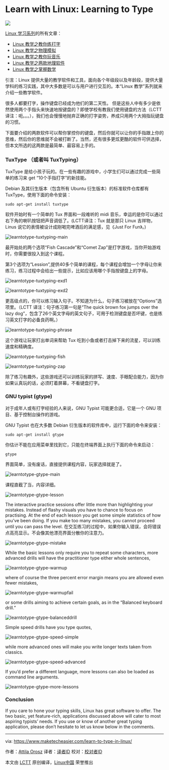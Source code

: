 Learn with Linux: Learning to Type
================================================================================
![](https://www.maketecheasier.com/assets/uploads/2015/07/learntotype-featured.png)

[Linux 学习系列][1]的所有文章：

- [Linux 教学之教你练打字][2]
- [Linux 教学之物理模拟][3]
- [Linux 教学之教你玩音乐][4]
- [Linux 教学之两款地理软件][5]
- [Linux 教学之掌握数学][6]

引言：Linux 提供大量的教学软件和工具，面向各个年级段以及年龄段，提供大量学科的练习实践，其中大多数是可以与用户进行交互的。本“Linux 教学”系列就来介绍一些教学软件。

很多人都要打字，操作键盘已经成为他们的第二天性。 但是这些人中有多少是依然使用两个手指头来快速地按键盘的？即使学校有教我们使用键盘的方法（LCTT 译注：呃。。。），我们也会慢慢地抛弃正确的打字姿势，养成只用两个大拇指玩键盘的习惯。

下面要介绍的两款软件可以帮你掌控你的键盘，然后你就可以让你的手指跟上你的思维，然后你的思维就不会被打断了。当然，还有很多更炫更酷的软件可供选择，但本文所选的这两款是最简单、最容易上手的。

### TuxType （或者叫 TuxTyping） ###

TuxType 是给小孩子玩的。在一些有趣的游戏中，小学生们可以通过完成一些简单的练习来 get “10个手指打字”的新技能。

Debian 及其衍生版本（包含所有 Ubuntu 衍生版本）的标准软件仓库都有 TuxType，使用下面的命令安装：

    sudo apt-get install tuxtype

软件开始时有一个简单的 Tux 界面和一段难听的 midi 音乐，幸运的是你可以通过右下角的喇叭按钮把声音调低了。(LCTT译注：Tux 就是那只 Linux 吉祥物，Linus 说它的表情被设计成刚喝完啤酒后的满足感，见《Just For Fun》。)

![learntotype-tuxtyping-main](https://www.maketecheasier.com/assets/uploads/2015/07/learntotype-tuxtyping-main.jpg)

最开始处的两个选项“Fish Cascade”和“Comet Zap”是打字游戏，当你开始游戏时，你需要很投入到这个课程。

第3个选项为“Lession”,提供40多个简单的课程，每个课程会增加一个字母让你来练习，练习过程中会给出一些提示，比如应该用哪个手指按键盘上的字母。

![learntotype-tuxtyping-exd1](https://www.maketecheasier.com/assets/uploads/2015/07/learntotype-tuxtyping-exd1.jpg)

![learntotype-tuxtyping-exd2](https://www.maketecheasier.com/assets/uploads/2015/07/learntotype-tuxtyping-exd2.jpg)

更高级点的，你可以练习输入句子。不知道为什么，句子练习被放在“Options”选项里。（LCTT 译注：句子练习第一句是“The quick brown fox jumps over the lazy dog”，包含了26个英文字母的英文句子，可用于检测键盘是否坏键，也是练习英文打字的必备良药啊。）

![learntotype-tuxtyping-phrase](https://www.maketecheasier.com/assets/uploads/2015/07/learntotype-tuxtyping-phrase.jpg)

这个游戏让玩家打出单词来帮助 Tux 吃到小鱼或者打击掉下来的流星，可以训练速度和精确度。

![learntotype-tuxtyping-fish](https://www.maketecheasier.com/assets/uploads/2015/07/learntotype-tuxtyping-fish.jpg)

![learntotype-tuxtyping-zap](https://www.maketecheasier.com/assets/uploads/2015/07/learntotype-tuxtyping-zap.jpg)

除了练习有趣外，这些游戏还可以训练玩家的拼写、速度、手眼配合能力，因为你如果认真玩的话，必须盯着屏幕，不看键盘打字。

### GNU typist (gtype) ###

对于成年人或有打字经验的人来说，GNU Typist 可能更合适，它是一个 GNU 项目、基于控制台操作的游戏。

GNU Typist 也在大多数 Debian 衍生版本的软件库中，运行下面的命令来安装：

    sudo apt-get install gtype

你估计不能在应用菜单里找到它，只能在终端界面上执行下面的命令来启动：

    gtype

界面简单，没有废话，直接提供课程内容，玩家选择就是了。

![learntotype-gtype-main](https://www.maketecheasier.com/assets/uploads/2015/07/learntotype-gtype-main.png)

课程直截了当，内容详细。

![learntotype-gtype-lesson](https://www.maketecheasier.com/assets/uploads/2015/07/learntotype-gtype-lesson.png)

The interactive practice sessions offer little more than highlighting your mistakes. Instead of flashy visuals you have to chance to focus on practising. At the end of each lesson you get some simple statistics of how you’ve been doing. If you make too many mistakes, you cannot proceed until you can pass the level.
在交互练习的过程中，如果你输入错误，会将错误点高亮显示。不会像其他漂亮界面分散你的注意力。

![learntotype-gtype-mistake](https://www.maketecheasier.com/assets/uploads/2015/07/learntotype-gtype-mistake.png)

While the basic lessons only require you to repeat some characters, more advanced drills will have the practitioner type either whole sentences,

![learntotype-gtype-warmup](https://www.maketecheasier.com/assets/uploads/2015/07/learntotype-gtype-warmup.png)

where of course the three percent error margin means you are allowed even fewer mistakes,

![learntotype-gtype-warmupfail](https://www.maketecheasier.com/assets/uploads/2015/07/learntotype-gtype-warmupfail.png)

or some drills aiming to achieve certain goals, as in the “Balanced keyboard drill.”

![learntotype-gtype-balanceddrill](https://www.maketecheasier.com/assets/uploads/2015/07/learntotype-gtype-balanceddrill.png)

Simple speed drills have you type quotes,

![learntotype-gtype-speed-simple](https://www.maketecheasier.com/assets/uploads/2015/07/learntotype-gtype-speed-simple.png)

while more advanced ones will make you write longer texts taken from classics.

![learntotype-gtype-speed-advanced](https://www.maketecheasier.com/assets/uploads/2015/07/learntotype-gtype-speed-advanced.png)

If you’d prefer a different language, more lessons can also be loaded as command line arguments.

![learntotype-gtype-more-lessons](https://www.maketecheasier.com/assets/uploads/2015/07/learntotype-gtype-more-lessons.png)

### Conclusion ###

If you care to hone your typing skills, Linux has great software to offer. The two basic, yet feature-rich, applications discussed above will cater to most aspiring typists’ needs. If you use or know of another great typing application, please don’t hesitate to let us know below in the comments.

--------------------------------------------------------------------------------

via: https://www.maketecheasier.com/learn-to-type-in-linux/

作者：[Attila Orosz][a]
译者：[译者ID](https://github.com/译者ID)
校对：[校对者ID](https://github.com/校对者ID)

本文由 [LCTT](https://github.com/LCTT/TranslateProject) 原创编译，[Linux中国](https://linux.cn/) 荣誉推出

[a]:https://www.maketecheasier.com/author/attilaorosz/
[1]:https://www.maketecheasier.com/series/learn-with-linux/
[2]:https://www.maketecheasier.com/learn-to-type-in-linux/
[3]:https://www.maketecheasier.com/linux-physics-simulation/
[4]:https://www.maketecheasier.com/linux-learning-music/
[5]:https://www.maketecheasier.com/linux-geography-apps/
[6]:https://www.maketecheasier.com/learn-linux-maths/